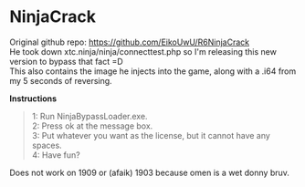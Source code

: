# NinjaCrack
Original github repo: https://github.com/EikoUwU/R6NinjaCrack<br />
He took down xtc.ninja/ninja/connecttest.php so I'm releasing this new version to bypass that fact =D<br />
This also contains the image he injects into the game, along with a .i64 from my 5 seconds of reversing.

__Instructions__
> 1: Run NinjaBypassLoader.exe.<br />
> 2: Press ok at the message box.<br />
> 3: Put whatever you want as the license, but it cannot have any spaces.<br />
> 4: Have fun?<br />

Does not work on 1909 or (afaik) 1903 because omen is a wet donny bruv.
